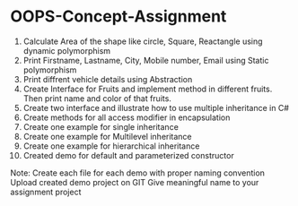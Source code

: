 # OOPS-Concept-Assignment

1) Calculate Area of the shape like circle, Square, Reactangle using dynamic polymorphism
2) Print Firstname, Lastname, City, Mobile number, Email using Static polymorphism
3) Print diffrent vehicle details using Abstraction
4) Create Interface for Fruits and implement method in different fruits. Then print name and color of that fruits.
5) Create two interface and illustrate how to use multiple inheritance in C#
6) Create methods for all access modifier in encapsulation
7) Create one example for single inheritance
8) Create one example for Multilevel inheritance
9) Create one example for hierarchical inheritance
10) Created demo for default and parameterized constructor


Note: Create each file for each demo with proper naming convention
Upload created demo project on GIT
Give meaningful name to your assignment project
